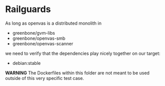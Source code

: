 # Railguards

As long as openvas is a distributed monolith in
- greenbone/gvm-libs
- greenbone/openvas-smb
- greenbone/openvas-scanner

we need to verify that the dependencies play nicely together on our target:

- debian:stable

**WARNING** The Dockerfiles within this folder are not meant to be used outside of this very specific test case.
